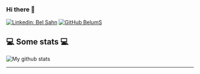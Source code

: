 ### Hi there 👋

<!--
**BelumS/BelumS** is a ✨ _special_ ✨ repository because its `README.md` (this file) appears on your GitHub profile.

Here are some ideas to get you started:

- 🔭 I’m currently working on ...
- 🌱 I’m currently learning ...
- 👯 I’m looking to collaborate on ...
- 🤔 I’m looking for help with ...
- 💬 Ask me about ...
- 📫 How to reach me: ...
- 😄 Pronouns: ...
- ⚡ Fun fact: ...
-->

[![Linkedin: Bel Sahn](https://img.shields.io/badge/-bel-sahn-blue?style=flat-square&logo=Linkedin&logoColor=white&link=https://www.linkedin.com/in/bel-sahn/)](https://www.linkedin.com/in/bel-sahn/)
[![GitHub BelumS](https://img.shields.io/github/followers/belums?label=follow&style=social)](https://github.com/belums)

<h2>💻 Some stats 💻</h2>

![My github stats](https://github-readme-stats.vercel.app/api?username=belums&show_icons=true&title_color=fff&icon_color=79ff97&text_color=9f9f9f&bg_color=151515)

---

